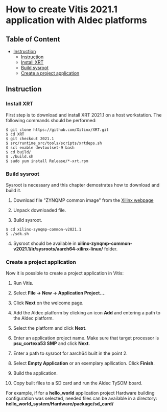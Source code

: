 # How to create Vitis 2021.1 application with Aldec platforms

## Table of Content
- [Instruction](#instruction)
  - [Instruction](#instruction)
  - [Install XRT](#install_xrt)
  - [Build sysroot](#build_sysroot)
  - [Create a project application](#create_a_project_application)

<a name="instruction"/>

## Instruction

<a name="install_xrt"/>

### Install XRT

First step is to download and install XRT 2021.1 on a host workstation. The following commands should be performed:
```
$ git clone https://github.com/Xilinx/XRT.git
$ cd XRT
$ git checkout 2021.1
$ src/runtime_src/tools/scripts/xrtdeps.sh
$ scl enable devtoolset-9 bash
$ cd build/
$ ./build.sh
$ sudo yum install Release/*-xrt.rpm
```

<a name="build_sysroot"/>

### Build sysroot

Sysroot is necessary and this chapter demostrates how to download and build it.

1. Download file "ZYNQMP common image" from the [Xilinx webpage](https://www.xilinx.com/support/download/index.html/content/xilinx/en/downloadNav/embedded-design-tools.html)

2. Unpack downloaded file.

3. Build sysroot.
```
$ cd xilinx-zynqmp-common-v2021.1
$ ./sdk.sh
```

4. Sysroot should be available in **xilinx-zynqmp-common-v2021.1/ir/sysroots/aarch64-xilinx-linux/** folder.

<a name="create_a_project_application"/>

### Create a project application

Now it is possible to create a project application in Vitis:

1. Run Vitis.

2. Select **File -> New -> Application Project...**.

3. Click **Next** on the welcome page.

4. Add the Aldec platform by clicking an icon **Add** and entering a path to the Aldec platform.

5. Select the platform and click **Next**.

6. Enter an application project name. Make sure that target processor is **psu_cortexa53 SMP** and click **Next**.

7. Enter a path to sysroot for aarch64 built in the point 2.

8. Select **Empty Application** or an exemplary apllication. Click **Finish**.

9. Build the application.

10. Copy built files to a SD card and run the Aldec TySOM board.

For example, if for a **hello_world** application project Hardware building configuration was selected, needed files can be available in a directory: **hello_world_system/Hardware/package/sd_card/**

